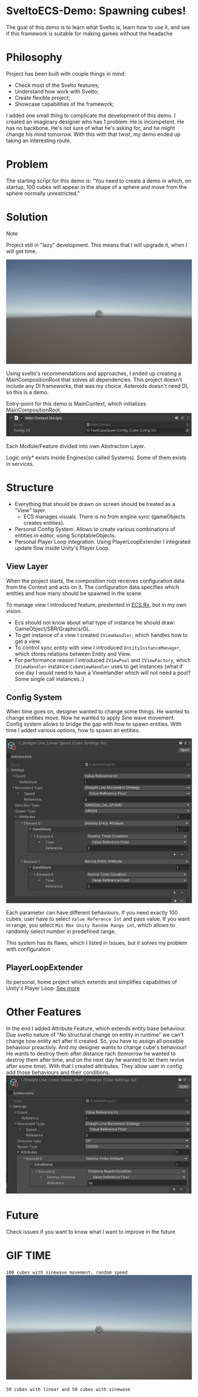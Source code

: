 # SveltoECS-Demo: Spawning cubes!

The goal of this demo is to learn what Svelto is, learn how to use it, and see if this framework is suitable for making games
without the headache

# Philosophy

Project has been built with couple things in mind:

- Check most of the Svelto features;
- Understand how work with Svelto;
- Create flexible project;
- Showcase capabilities of the framework;

I added one small thing to complicate the development of this demo. I created an imaginary designer who has 1 problem:
He is incompetent. He has no backbone. He's not sure of what he's asking for, and he might change his mind tomorrow.
With this
with that twist, my demo ended up taking an interesting route.

# Problem

The starting script for this demo is:
“You need to create a demo in which, on startup, 100 cubes will appear in the shape of a sphere and move from the sphere
normally
unrestricted.”

# Solution

> [!NOTE]
> Project still in "lazy" development. This means that I will upgrade it, when I will get time.

![100CubesAroundShereWithRandomSpeed.gif](Unity.Recordings%2F100CubesAroundShereWithRandomSpeed.gif)

Using svelto's recommendations and approaches, I ended up creating a MainCompositionRoot that solves all dependencies.
This project doesn't include any DI frameworks, that was my choice. Asteroids doesn't need DI, so this is a demo.

Entry-point for this demo is MainContext, which initializes MainCompositionRoot.
![MainContextShowcase.png](image%2FMainContextShowcase.png)

Each Module/Feature divided into own Abstraction Layer.

Logic only* exists inside Engines(so called Systems). Some of them exists in services.

# Structure

- Everything that should be drawn on screen should be treated as a "View" layer.
    - ECS manages visuals. There is no from engine sync (gameObjects creates entities).
- Personal Config System. Allows to create various combinations of entities in editor, using ScriptableObjects.
- Personal Player Loop integration. Using PlayerLoopExtender I integrated update flow inside Unity's Player Loop.

## View Layer

When the project starts, the composition root receives configuration data from the Context and acts on it.
The configuration data specifies which entities and how many should be spawned in the scene.

To manage view I introduced feature, prestented in [ECS.Rx](https://ecsrx.gitbook.io/project/plugins/view-plugin), but
in my own vision.

- Ecs should not know about what type of instance he should draw: GameObject/SBR/Graphics/GL.
- To get instance of a view I created `IViewHandler`, which handles how to get a view.
- To control sync entity with view I introduced `EntityInstanceManager`, which stores relations between Entity and View.
- For performance reason I introduced `IViewPool` and `IViewFactory`, which `IViewHandler` instance `CubeViewHandler`
  uses to get instances (what if one day I would need to have a ViewHandler which will not need a pool? Some single call
  instances..)

## Config System

When time goes on, designer wanted to change some things. He wanted to change entities move. Now he wanted to apply Sine
wave movement.
Config system allows to bridge the gap with how to spawn entities. With time I added various options, how to spawn an
entities.

![ConfigSystemInstance.png](image%2FConfigSystemInstance.png)

Each parameter can have different behaviours. If you need exactly 100 cubes, user have to select `Value Reference Int`
and pass value.
If you want in range, you select `Min Max Unity Random Range int`, which allows to randomly select number in predefined
range.

This system has its flaws, which I listed in Issues, but it solves my problem with configuration

## PlayerLoopExtender

Its personal, home project which extends and simplifies capabilities of Unity's Player
Loop. [See more](https://github.com/skelitheprogrammer/PlayerLoopExtender)

# Other Features

In the end I added Attribute Feature, which extends entity base behaviour. Due svelto nature of "No structural change on
entity in runtime" we can't change how entity act after it created. So, you have to assign all possible behaviour
preactivly.
And my designer wants to change cube's behaviour! He wants to destroy them after distance rach (tomorrow he wanted to
destroy them after time, and on the next day he wanted to let them revive after some time).
With that I created attributes. They allow user in config add those behaviours and their conditions.
![ConfigSystemAttributes.png](image%2FConfigSystemAttributes.png)

# Future
Check issues if you want to know what I want to improve in the future

# GIF TIME
`100 cubes with sinewave movement, random speed`
![100CubesSineWaveMovement.gif](Unity.Recordings%2F100CubesSineWaveMovement.gif)

`50 cubes with linear and 50 cubes with sinewave`